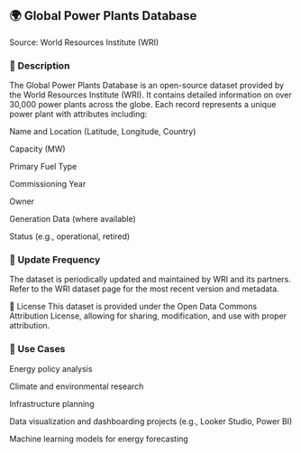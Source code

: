 ## 🌍 Global Power Plants Database
Source: World Resources Institute (WRI)

### 📘 Description
The Global Power Plants Database is an open-source dataset provided by the World Resources Institute (WRI). It contains detailed information on over 30,000 power plants across the globe. Each record represents a unique power plant with attributes including:

Name and Location (Latitude, Longitude, Country)

Capacity (MW)

Primary Fuel Type

Commissioning Year

Owner

Generation Data (where available)

Status (e.g., operational, retired)

### 📅 Update Frequency
The dataset is periodically updated and maintained by WRI and its partners. Refer to the WRI dataset page for the most recent version and metadata.

🧾 License
This dataset is provided under the Open Data Commons Attribution License, allowing for sharing, modification, and use with proper attribution.

### 🧠 Use Cases
Energy policy analysis

Climate and environmental research

Infrastructure planning

Data visualization and dashboarding projects (e.g., Looker Studio, Power BI)

Machine learning models for energy forecasting

